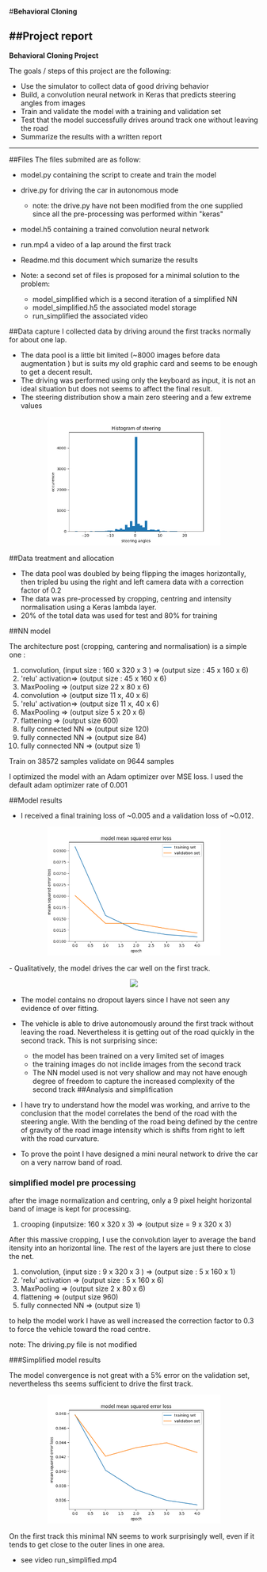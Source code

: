 #**Behavioral Cloning** 

##Project report
---

**Behavioral Cloning Project**

The goals / steps of this project are the following:
* Use the simulator to collect data of good driving behavior
* Build, a convolution neural network in Keras that predicts steering angles from images
* Train and validate the model with a training and validation set
* Test that the model successfully drives around track one without leaving the road
* Summarize the results with a written report



---
##Files
The files submited are as follow:

 - model.py containing the script to create and train the model 
 - drive.py for driving the car in autonomous mode 
	 - note: the drive.py have not been modified from the one supplied since all the pre-processing was performed within "keras"
 - model.h5 containing a trained convolution neural network
 - run.mp4 a video of a lap around the first track
- Readme.md this document which sumarize the results



- Note: a second set of files is proposed for a minimal solution to the problem:
	- model_simplified which is a second iteration of a simplified NN
	- model_simplified.h5 the associated model storage
	- run_simplified the associated video

##Data capture
I collected data by driving around the first tracks normally for about one lap.
 - The data pool is a little bit limited (~8000 images before data augmentation ) but is suits my old graphic card and seems to be enough to get a decent result.
 - The driving was performed using only the keyboard as input, it is not an ideal situation but does not seems to affect the final result.
 - The steering distribution show a main zero steering and a few extreme values 

<p align="center">
  <img src="steering.png" width="350"/>
</p>

##Data treatment and allocation

 - The data pool was doubled by being flipping the images horizontally, then tripled bu using the right and left camera data with a
   correction factor of 0.2
 - The data was pre-processed by cropping, centring and  intensity    
   normalisation using a Keras lambda layer.
 - 20% of the total data was used for test and 80% for    training

##NN model

The architecture post (cropping, cantering and normalisation) is a simple one :

 1. convolution, (input size : 160 x 320 x 3 ) => (output size : 45 x  160 x  6)
 2. 'relu' activation=> (output size : 45 x 160 x  6)
 3. MaxPooling  => (output size 22 x 80 x 6)
 4. convolution =>  (output size 11 x, 40 x 6)
 5. 'relu' activation=>  (output size 11 x, 40 x 6)
 6. MaxPooling  => (output size 5 x 20 x 6)
 7. flattening =>    (output size 600)
 8. fully connected NN => (output size 120)
 9. fully connected NN => (output size 84)
 10. fully connected NN => (output size 1)

Train on 38572 samples
validate on 9644 samples

I optimized the model with an Adam optimizer over MSE loss. 
I used the default adam optimizer rate of 0.001

##Model results

 - I received a final training loss of ~0.005 and a validation loss of
   ~0.012.
<p align="center">
  <img src="convergence.png" width="350"/>
</p>
 - Qualitatively, the model drives the car well on the first track.
 
<p align="center">
  <img src="run.mp4" width="350"/>
</p>

 - The model contains no dropout layers since I have not seen any evidence of over fitting.
 - The vehicle is able to drive autonomously around the first track without leaving the road. Nevertheless it is getting out of the road quickly in the second track. This is not surprising since: 
	 - the model has been trained on a very limited set of images
	 - the training images do not inclide images from the second track
	 - The NN model used is not very shallow and may not have enough degree of freedom to capture the increased complexity of the second track
##Analysis and simplification

- I have try to understand how the model was working, and arrive to the conclusion that the model correlates the bend of the road with the steering angle. With the bending of the road being defined by the centre of gravity of the road image intensity which is shifts from right to left with the road curvature.

- To prove the point I have designed a mini neural network to drive the car on a very narrow band of road.
### simplified model pre processing
after the image normalization and centring, only a 9 pixel height horizontal band of image is kept for processing.



1. crooping (inputsize: 160 x 320 x 3) => (output size = 9 x 320 x 3) 

After this massive cropping, I use the convolution layer to average the band itensity into an horizontal line.
The rest of the layers are just there to close the net.

1. convolution, (input size : 9 x 320 x 3 ) => (output size : 5 x  160 x  1)
2. 'relu' activation => (output size : 5 x 160 x  6)
3. MaxPooling  => (output size 2 x 80 x 6)
4. flattening =>  (output size 960)
5. fully connected NN => (output size 1)

to help the model work I have as well increased the correction factor to 0.3 to force the vehicle toward the road centre.

note: The driving.py file is not modified

###Simplified model results

The model convergence is not great with a 5% error on the validation set, nevertheless ths seems sufficient to drive the first track.
<p align="center">
  <img src="convergence_simplified.png" width="350"/>
</p>

On the first track this minimal NN seems to work surprisingly well, even
   if it tends to get close to the outer lines in one area.


- see video run_simplified.mp4

